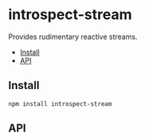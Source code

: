 # introspect-stream

Provides rudimentary reactive streams.















































































































































































































































































































































































































































































































































































































<!-- toc -->

* [Install](#install)
* [API](#api)

<!-- toc stop -->








































































































































































































































































































## Install

    npm install introspect-stream

## API